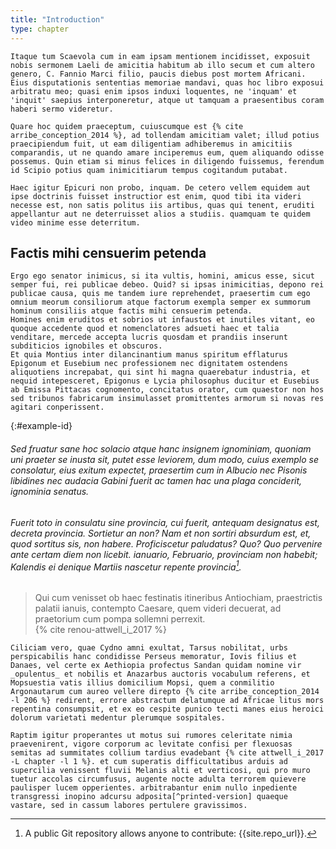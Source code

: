 ```yaml
---
title: "Introduction"
type: chapter
---
```


    Itaque tum Scaevola cum in eam ipsam mentionem incidisset, exposuit nobis sermonem Laeli de amicitia habitum ab illo secum et cum altero genero, C. Fannio Marci filio, paucis diebus post mortem Africani. Eius disputationis sententias memoriae mandavi, quas hoc libro exposui arbitratu meo; quasi enim ipsos induxi loquentes, ne 'inquam' et 'inquit' saepius interponeretur, atque ut tamquam a praesentibus coram haberi sermo videretur.
    
    Quare hoc quidem praeceptum, cuiuscumque est {% cite arribe_conception_2014 %}, ad tollendam amicitiam valet; illud potius praecipiendum fuit, ut eam diligentiam adhiberemus in amicitiis comparandis, ut ne quando amare inciperemus eum, quem aliquando odisse possemus. Quin etiam si minus felices in diligendo fuissemus, ferendum id Scipio potius quam inimicitiarum tempus cogitandum putabat.  

    Haec igitur Epicuri non probo, inquam. De cetero vellem equidem aut ipse doctrinis fuisset instructior est enim, quod tibi ita videri necesse est, non satis politus iis artibus, quas qui tenent, eruditi appellantur aut ne deterruisset alios a studiis. quamquam te quidem video minime esse deterritum.
## Factis mihi censuerim petenda
    Ergo ego senator inimicus, si ita vultis, homini, amicus esse, sicut semper fui, rei publicae debeo. Quid? si ipsas inimicitias, depono rei publicae causa, quis me tandem iure reprehendet, praesertim cum ego omnium meorum consiliorum atque factorum exempla semper ex summorum hominum consiliis atque factis mihi censuerim petenda.
    Homines enim eruditos et sobrios ut infaustos et inutiles vitant, eo quoque accedente quod et nomenclatores adsueti haec et talia venditare, mercede accepta lucris quosdam et prandiis inserunt subditicios ignobiles et obscuros.
    Et quia Montius inter dilancinantium manus spiritum efflaturus Epigonum et Eusebium nec professionem nec dignitatem ostendens aliquotiens increpabat, qui sint hi magna quaerebatur industria, et nequid intepesceret, Epigonus e Lycia philosophus ducitur et Eusebius ab Emissa Pittacas cognomento, concitatus orator, cum quaestor non hos sed tribunos fabricarum insimulasset promittentes armorum si novas res agitari conperissent.
{:#example-id}

###### Sed fruatur sane hoc solacio atque hanc insignem ignominiam, quoniam uni praeter se inusta sit, putet esse leviorem, dum modo, cuius exemplo se consolatur, eius exitum expectet, praesertim cum in Albucio nec Pisonis libidines nec audacia Gabini fuerit ac tamen hac una plaga conciderit, ignominia senatus.

###### Fuerit toto in consulatu sine provincia, cui fuerit, antequam designatus est, decreta provincia. Sortietur an non? Nam et non sortiri absurdum est, et, quod sortitus sis, non habere. Proficiscetur paludatus? Quo? Quo pervenire ante certam diem non licebit. ianuario, Februario, provinciam non habebit; Kalendis ei denique Martiis nascetur repente provincia[^book-repo].

>Qui cum venisset ob haec festinatis itineribus Antiochiam, praestrictis palatii ianuis, contempto Caesare, quem videri decuerat, ad praetorium cum pompa sollemni perrexit.  
{% cite renou-attwell_i_2017 %}

    Ciliciam vero, quae Cydno amni exultat, Tarsus nobilitat, urbs perspicabilis hanc condidisse Perseus memoratur, Iovis filius et Danaes, vel certe ex Aethiopia profectus Sandan quidam nomine vir _opulentus_ et nobilis et Anazarbus auctoris vocabulum referens, et Mopsuestia vatis illius domicilium Mopsi, quem a conmilitio Argonautarum cum aureo vellere direpto {% cite arribe_conception_2014 -l 206 %} redirent, errore abstractum delatumque ad Africae litus mors repentina consumpsit, et ex eo cespite punico tecti manes eius heroici dolorum varietati medentur plerumque sospitales.

    Raptim igitur properantes ut motus sui rumores celeritate nimia praevenirent, vigore corporum ac levitate confisi per flexuosas semitas ad summitates collium tardius evadebant {% cite attwell_i_2017 -L chapter -l 1 %}. et cum superatis difficultatibus arduis ad supercilia venissent fluvii Melanis alti et verticosi, qui pro muro tuetur accolas circumfusus, augente nocte adulta terrorem quievere paulisper lucem opperientes. arbitrabantur enim nullo inpediente transgressi inopino adcursu adposita[^printed-version] quaeque vastare, sed in cassum labores pertulere gravissimos.


[^book-repo]: A public Git repository allows anyone to contribute: {{site.repo_url}}.
[^printed-version]: A printable PDF version of this book is available in the appendix.
